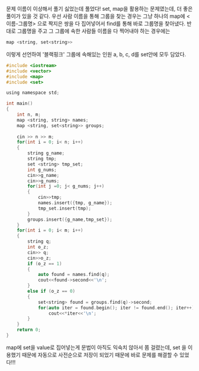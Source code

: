 문제 이름이 이상해서 풀기 싫었는데 풀었다!
set, map을 활용하는 문제였는데, 더 좋은 풀이가 있을 것 같다.
우선 사람 이름을 통해 그룹을 찾는 경우는 그냥 하나의 map에 <이름-그룹명> 으로 짝지은 쌍을 다 집어넣어서 find를 통해 바로 그룹명을 찾아냈다.
반대로 그룹명을 주고 그 그룹에 속한 사람들 이름을 다 찍어내야 하는 경우에는 

```C
map <string, set<string>>
```

이렇게 선언하여 '블랙핑크' 그룹에 속해있는 인원 a, b, c, d를 set안에 모두 담았다.

```c
#include <iostream>
#include <vector>
#include <map>
#include <set>

using namespace std;

int main()
{
    int n, m;
    map <string, string> names;
    map <string, set<string>> groups;
    
    cin >> n >> m;
    for(int i = 0; i< n; i++)
    {
        string g_name;
        string tmp;
        set <string> tmp_set;
        int g_nums;
        cin>>g_name;
        cin>>g_nums;
        for(int j =0; j< g_nums; j++)
        {
            cin>>tmp;
            names.insert({tmp, g_name});
            tmp_set.insert(tmp);
        }
        groups.insert({g_name,tmp_set});
    }
    for(int i = 0; i< m; i++)
    {
        string q;
        int o_z;
        cin>> q;
        cin>>o_z;
        if (o_z == 1)
        {
            auto found = names.find(q);
            cout<<found->second<<'\n';
        }
        else if (o_z == 0)
        {
            set<string> found = groups.find(q)->second;
            for(auto iter = found.begin(); iter != found.end(); iter++)
                cout<<*iter<<'\n';
        }
    }
    return 0;
}

```
map에 set을 value로 집어넣는게 문법이 아직도 익숙치 않아서 쫌 걸렸는데, set 을 이용했기 때문에 자동으로 사전순으로 저장이 되었기 때문에 바로 문제를 해결할 수 있었다!!!